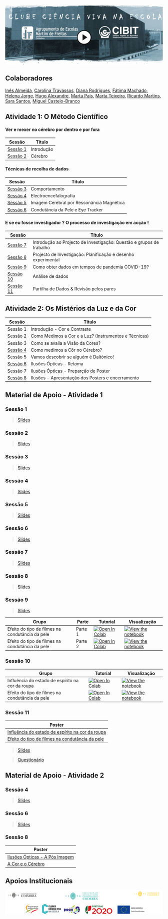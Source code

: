 [![capa](https://github.com/CIBIT-ICNAS/clube-ciencia-viva/blob/main/capa.png)](https://vimeo.com/503285857)

## Colaboradores
[Inês Almeida](https://orcid.org/0000-0003-0230-3075), [Carolina Travassos](https://orcid.org/0000-0002-8555-9844), [Diana Rodrigues](https://orcid.org/0000-0002-6755-2841), [Fátima Machado](https://orcid.org/0000-0001-8878-1750), [Helena Jorge](https://orcid.org/0000-0003-1745-6891), [Hugo Alexandre](https://orcid.org/0000-0001-9504-6543), [Marta Pais](https://orcid.org/0000-0001-8593-0810), [Marta Teixeira](https://orcid.org/0000-0003-3647-6767), [Ricardo Martins](http://orcid.org/0000-0001-7184-185X), [Sara Santos](https://orcid.org/0000-0002-7594-4765), [Miguel Castelo-Branco](https://orcid.org/0000-0003-4364-6373)

## Atividade 1: O Método Científico


#### Ver e mexer no cérebro por dentro e por fora
| Sessão | Título |
| - | --- |
| [Sessão 1](#sessão-1) | Introdução |
| [Sessão 2](#sessão-2)| Cérebro |

#### Técnicas de recolha de dados
| Sessão | Título |
| - | --- |
| [Sessão 3](#sessão-3)| Comportamento |
| [Sessão 4](#sessão-4) | Electroencefalografia |
| [Sessão 5](#sessão-5) | Imagem Cerebral por Ressonância Magnética |
| [Sessão 6](#sessão-6) | Condutância da Pele e Eye Tracker |

#### E se eu fosse investigador ? O processo de investigação em acção !
| Sessão | Título |
| - | --- |
| [Sessão 7](#sessão-7) | Introdução ao Projecto de Investigação: Questão e grupos de trabalho |
| [Sessão 8](#sessão-8) | Projecto de Investigação: Planificação e desenho experimental|
| [Sessão 9](#sessão-9) | Como obter dados em tempos de pandemia COVID-19? |
| [Sessão 10](#sessão-10) | Análise de dados |
| [Sessão 11](#sessão-11) | Partilha de Dados & Revisão pelos pares |



## Atividade 2: Os Mistérios da Luz e da Cor
| Sessão | Título |
| - | --- |
| Sessão 1 | Introdução - Cor e Contraste |
| Sessão 2 |Como Medimos a Cor e a Luz? (Instrumentos e Técnicas) |
| Sessão 3 |Como se avalia a Visão da Cores? |
| [Sessão 4](#sessão-4-1) | Como medimos a Côr no Cérebro? |
| Sessão 5 | Vamos descobrir se alguém é Daltónico! |
| [Sessão 6](#sessão-6-1) | Ilusões Ópticas - Retoma |
| Sessão 7 | Ilusões Ópticas - Preparção de Poster |
| [Sessão 8](#sessão-8-1) | Ilusões  - Apresentação dos Posters e encerramento|


## Material de Apoio - Atividade 1

### Sessão 1
> [Slides](activity1/slides/Lesson1Activity1.pdf)

### Sessão 2
> [Slides](activity1/slides/Lesson2Activity1.pdf)

### Sessão 3
> [Slides](activity1/slides/Lesson3Activity1.pdf)

### Sessão 4
> [Slides](activity1/slides/Lesson4Activity1.pdf)

### Sessão 5
> [Slides](activity1/slides/Lesson5Activity1.pdf)

### Sessão 6
> [Slides](activity1/slides/Lesson6Activity1.pdf)

### Sessão 7
> [Slides](activity1/slides/Lesson7Activity1.pdf)

### Sessão 8
> [Slides](activity1/slides/Lesson8Activity1.pdf)

### Sessão 9

> [Slides](activity1/slides/Lesson9Activity1.pdf)


| Grupo | Parte | Tutorial | Visualização |
| - | - | --- | ---- |
| Efeito do tipo de filmes na condutância da pele | Parte 1 | [![Open In Colab](https://colab.research.google.com/assets/colab-badge.svg)](https://colab.research.google.com/github/CIBIT-ICNAS/clube-ciencia-viva/blob/main/activity1/tutorials/SAG-sessao9-part1-group3.ipynb) | [![View the notebook](https://img.shields.io/badge/render-nbviewer-orange.svg)](https://nbviewer.jupyter.org/github/CIBIT-ICNAS/clube-ciencia-viva/blob/main/activity1/tutorials/SAG-sessao9-part1-group3.ipynb?flush_cache=true) |
| Efeito do tipo de filmes na condutância da pele | Parte 2 | [![Open In Colab](https://colab.research.google.com/assets/colab-badge.svg)](https://colab.research.google.com/github/CIBIT-ICNAS/clube-ciencia-viva/blob/main/activity1/tutorials/SAG-sessao9-part2-group3.ipynb) | [![View the notebook](https://img.shields.io/badge/render-nbviewer-orange.svg)](https://nbviewer.jupyter.org/github/CIBIT-ICNAS/clube-ciencia-viva/blob/main/activity1/tutorials/SAG-sessao9-part2-group3.ipynb?flush_cache=true) |


### Sessão 10
| Grupo | Tutorial | Visualização |
| - | --- | ---- |
| Influência do estado de espírito na cor da roupa | [![Open In Colab](https://colab.research.google.com/assets/colab-badge.svg)](https://colab.research.google.com/github/CIBIT-ICNAS/clube-ciencia-viva/blob/main/activity1/tutorials/SAG-sessao10-group1.ipynb) | [![View the notebook](https://img.shields.io/badge/render-nbviewer-orange.svg)](https://nbviewer.jupyter.org/github/CIBIT-ICNAS/clube-ciencia-viva/blob/main/activity1/tutorials/SAG-sessao10-group1.ipynb?flush_cache=true) |
| Efeito do tipo de filmes na condutância da pele | [![Open In Colab](https://colab.research.google.com/assets/colab-badge.svg)](https://colab.research.google.com/github/CIBIT-ICNAS/clube-ciencia-viva/blob/main/activity1/tutorials/SAG-sessao10-group3.ipynb) | [![View the notebook](https://img.shields.io/badge/render-nbviewer-orange.svg)](https://nbviewer.jupyter.org/github/CIBIT-ICNAS/clube-ciencia-viva/blob/main/activity1/tutorials/SAG-sessao10-group3.ipynb?flush_cache=true) |


### Sessão 11
| Poster |
| --- | 
| [Influência do estado de espírito na cor da roupa](activity1/poster/Grupo1-POSTER-sessions9-to-11-EMartimFreitas_POCH.pdf) |
| [Efeito do tipo de filmes na condutância da pele](activity1/poster/Grupo3-POSTER-sessions9-to-11-EMartimFreitas_POCH.pdf) |

> [Slides](activity1/slides/Lesson11Activity1.pdf)

> [Questionário](activity1/form/Actividade%201_questionário_geral.pdf)





## Material de Apoio - Atividade 2

### Sessão 4
> [Slides](activity2/slides/Lesson4Activity2.pdf)


### Sessão 6
> [Slides](activity2/slides/Lesson6Activity2.pdf)

### Sessão 8

| Poster |
| --- | 
| [Ilusões Ópticas - A Pós Imagem](activity2/poster/Grupo1-POSTER-sessions9-to-11-EMartimFreitas_POCH.pdf) |
| [A Cor e o Cérebro](activity2/poster/Grupo2-POSTER-sessions9-to-11-EMartimFreitas_POCH.pdf) |



## Apoios Institucionais
![logos](https://github.com/CIBIT-ICNAS/clube-ciencia-viva/blob/main/logos.png)
